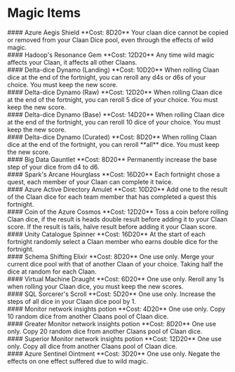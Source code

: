 # Magic Items

<div class='descriptive'>
#### Azure Aegis Shield
**Cost: 8D20**
Your claan dice cannot be copied or removed from your Claan Dice pool, even through the effects of wild magic.
</div>

<div class='descriptive'>
#### Hadoop's Resonance Gem
**Cost: 12D20**
Any time wild magic affects your Claan, it affects all other Claans.
</div>

<div class='descriptive'>
#### Delta-dice Dynamo (Landing)
**Cost: 10D20**
When rolling Claan dice at the end of the fortnight, you can reroll any d4s or d6s of your choice. You must keep the new score.
</div>

<div class='descriptive'>
####  Delta-dice Dynamo (Raw)
**Cost: 12D20**
When rolling Claan dice at the end of the fortnight, you can reroll 5 dice of your choice. You must keep the new score.
</div>

<div class='descriptive'>
#### Delta-dice Dynamo (Base)
**Cost: 14D20**
When rolling Claan dice at the end of the fortnight, you can reroll 10 dice of your choice. You must keep the new score.
</div>

<div class='descriptive'>
####  Delta-dice Dynamo (Curated)
**Cost: 8D20**
When rolling Claan dice at the end of the fortnight, you can reroll **all** dice. You must keep the new score.
</div>

<div class='descriptive'>
#### Big Data Gauntlet
**Cost: 8D20**
Permanently increase the base step of your dice from d4 to d6. 
</div>

<div class='descriptive'>
#### Spark's Arcane Hourglass
**Cost: 16D20**
Each fortnight chose a quest, each member of your Claan can complete it twice.
</div>

<div class='descriptive'>
#### Azure Active Directory Amulet
**Cost: 10D20** Add one to the result of the Claan dice for each team member that has completed a quest this fortnight. 
</div>

<div class='descriptive'>
#### Coin of the Azure Cosmos
**Cost: 12D20** Toss a coin before rolling Claan dice, if the result is heads double result before adding it to your Claan score. If the result is tails, halve result before adding it your Claan score.
</div>

<div class='descriptive'>
#### Unity Catalogue Spinner
**Cost: 16D20** At the start of each fortnight randomly select a Claan member who earns double dice for the fortnight.
</div>

<div class='descriptive'>
#### Schema Shifting Elixir
**Cost: 8D20**
One use only. Merge your current dice pool with that of another Claan of your choice. Taking half the dice at random for each Claan.
</div>

<div class='descriptive'>
#### Virtual Machine Draught
**Cost: 6D20** One use only. Reroll any 1s when rolling your Claan dice, you must keep the new scores.
</div>

<div class='descriptive'>
#### SQL Sorcerer's Scroll
**Cost: 5D20**
One use only. Increase the steps of all dice in your Claan dice pool by 1. 
</div>

<div class='descriptive'>
#### Monitor network insights potion
**Cost: 4D20**
One use only. Copy 10 random dice from another Claans pool of Claan dice.
</div>

<div class='descriptive'>
#### Greater Monitor network insights potion
**Cost: 8D20**
One use only. Copy 20 random dice from another Claans pool of Claan dice.
</div>

<div class='descriptive'>
#### Superior Monitor network insights potion
**Cost: 12D20**
One use only. Copy all dice from another Claans pool of Claan dice.
</div>

<div class='descriptive'>
#### Azure Sentinel Ointment
**Cost: 3D20**
One use only. Negate the effects on one effect suffered due to wild magic. 
</div>
